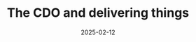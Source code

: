 ---
title: The CDO and delivering things
layout: section.njk
description: "Think slow, act fast, or the subtle art of getting stuff done"
jumbotron: |
  When it comes to delivering for clients, it's common to want to be seen doing things, being busy, making stuff happen. But that's the straight road to Problemsville.

  So, instead: *think slow, act fast.*
  
  Or, the subtle art of getting stuff done.
pending: true
date: 2025-02-12
eleventyNavigation:
  key: Getting things done
  parent: Handbook
  root: Handbook
  order: 55
tags:
  - '#handbookPromoted'
---